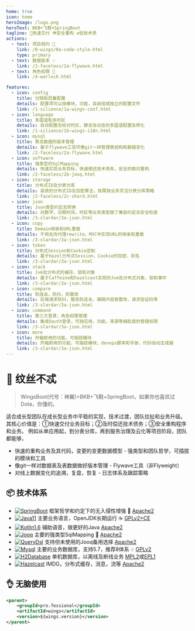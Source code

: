```yaml
---
home: true
icon: home
heroImage: /logo.png
heroText: BKB+飞鞋+SpringBoot
tagline: 🎉快速交付 ⛑安全重构 ♻️低技术债
actions:
  - text: 项目规约 🔖
    link: /0-wings/0a-code-style.html
    type: primary
  - text: 数据版本 💡
    link: /2-faceless/2a-flywave.html
  - text: 角色权限 🔐
    link: /4-warlock.html

features:
  - icon: config
    title: 分隔和层叠配置
    details: 配置项可以按模块，功能，自由组成独立的配置文件
    link: /1-silience/1a-wings-conf.html
  - icon: language
    title: 多国语和多时区
    details: 自动配置及校对时区，静态及动态的多国语配置及转化
    link: /1-silience/1b-wings-i18n.html
  - icon: mysql
    title: 表及数据的版本管理
    details: 基于flywave工具可像git一样管理表结构和数据变化
    link: /2-faceless/2a-flywave.html
  - icon: software
    title: 强类型的SqlMapping
    details: 快速实现业务目标，快速偿还技术债务，安全的面对重构
    link: /2-faceless/2b-jooq.html
  - icon: storage
    title: 分布式ID及分表分库
    details: 高效的分布式ID及加密算法，按需按业务灵活分表分库策略
    link: /2-faceless/2c-shard.html
  - icon: json
    title: Json类型约定及转换
    details: 对数字，日期时间，时区等业务类型做了兼容约定及安全检查
    link: /3-slardar/3a-json.html
  - icon: copy
    title: Domain继承和URL重载
    details: 不用反向代理rewrite，MVC中实现URL的继承和重载
    link: /3-slardar/3a-json.html
  - icon: token
    title: 分布式Session和Cookie定制
    details: 基于Hazel分布式Session，Cookie的加密，别名
    link: /3-slardar/3a-json.html
  - icon: stack
    title: Jvm及分布式的缓存、锁和对象
    details: 基于Caffeine和hazelcast实现的Jvm及分布式对象，锁和事件
    link: /3-slardar/3a-json.html
  - icon: compare
    title: 防连击，防抖，防篡改
    details: 后端请求防抖，服务防连击，编辑内容放篡改，请求验证码等
    link: /3-slardar/3a-json.html
  - icon: command
    title: 第三方登录，角色权限管理
    details: 集成Oauth登录，可按应用，功能，来源等细粒度的管理权限
    link: /3-slardar/3a-json.html
  - icon: more
    title: 开箱即用的功能，可插拔模块
    details: 开箱即用的功能，可插拔模块，devops脚本和手册，代码自动生成器
    link: /3-slardar/3a-json.html
---
```


# 🥾 纹丝不忒

> WingsBoot(代号：神翼)=BKB+飞鞋+SpringBoot，如果你也喜欢过Dota，你懂的。

适合成长型团队在成长型业务中平稳的实现，技术过渡，团队拉扯和业务升级。
其核心价值是：①快速交付业务目标；②及时偿还技术债务；③安全重构程序和业务。
例如从单应用起，到分表分库，再到服务治理及云化等项目阶段，团队都能够，

* 快速的重构业务及其代码，变更的变更数据模型 - 强类型和团队哲学，可插拔的模块和工具
* 像git一样对数据表及表数据做好版本管理 - Flywave工具（非Flyweight）
* 对线上数据变化的追溯，复盘，恢复 - 日志体系及跟踪策略

## 📦 技术体系

* [![SpringBoot](https://img.shields.io/badge/spring--boot-2.6.6-brightgreen)](https://spring.io/projects/spring-boot) 框架哲学和约定下的无入侵性增强 🌱 [Apache2]
* [![Java11](https://img.shields.io/badge/java-11-brightgreen)](https://adoptium.net/temurin/releases/?version=11) 主要业务语言，OpenJDK长期运行 ☕️ [GPLv2+CE]
* [![Kotlin1.6](https://img.shields.io/badge/kotlin-1.6-brightgreen)](https://kotlinlang.org/docs/reference/) 辅助语音，做更好的Java [Apache2]
* [![Jooq](https://img.shields.io/badge/jooq-3.14-green)](https://www.jooq.org/download/)  主要的强类型SqlMapping 🏅 [Apache2]
* [![QueryDsl](https://img.shields.io/badge/querydsl-5.0-green)](https://querydsl.com/static/querydsl/5.0.0/reference/html_single) 支持但未使用的Jooq备用选择 [Apache2]
* [![Mysql](https://img.shields.io/badge/mysql-8.0-blue)](https://dev.mysql.com/downloads/mysql/) 主要的业务数据库，支持5.7，推荐8体系 💡 [GPLv2]
* [![H2Database](https://img.shields.io/badge/h2db-2.0-blue)](https://h2database.com/html/main.html) 单机数据库，以离线及断线业务 [MPL2]或[EPL1]
* [![Hazelcast](https://img.shields.io/badge/hazelcast-4.2-lightblue)](https://hazelcast.org/imdg/) IMDG，分布式缓存，消息，流等 [Apache2]

## 👌 无脑使用

```xml
<parent>
    <groupId>pro.fessional</groupId>
    <artifactId>wings</artifactId>
    <version>${wings.version}</version>
</parent>
```

[Apache2]: https://www.apache.org/licenses/LICENSE-2.0
[GPLv2+CE]: https://openjdk.org/legal/gplv2+ce.html
[GPLv2]: http://www.gnu.org/licenses/old-licenses/gpl-2.0.html
[MPL2]: https://www.mozilla.org/MPL/2.0
[EPL1]: https://opensource.org/licenses/eclipse-1.0.php
